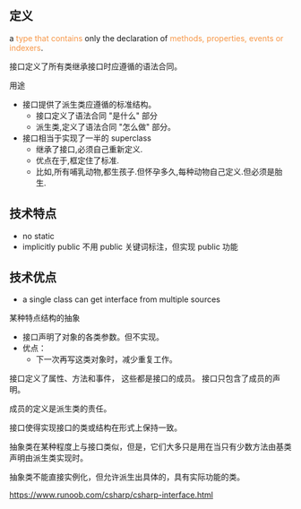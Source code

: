 ## 定义

a <font color="#f79646">type that contains</font> only the declaration of <font color="#f79646">methods, properties, events or indexers</font>.


接口定义了所有类继承接口时应遵循的语法合同。

用途
- 接口提供了派生类应遵循的标准结构。
    - 接口定义了语法合同 "是什么" 部分
    - 派生类,定义了语法合同 "怎么做" 部分。
- 接口相当于实现了一半的 superclass
    - 继承了接口,必须自己重新定义.
    - 优点在于,框定住了标准. 
    - 比如,所有哺乳动物,都生孩子.但怀孕多久,每种动物自己定义.但必须是胎生.


## 技术特点

- no static
- implicitly public
不用 public 关键词标注，但实现 public 功能



## 技术优点

-  a single class can get interface from multiple sources

某种特点结构的抽象
- 接口声明了对象的各类参数。但不实现。
- 优点：
	- 下一次再写这类对象时，减少重复工作。

接口定义了属性、方法和事件，
这些都是接口的成员。
接口只包含了成员的声明。

成员的定义是派生类的责任。

接口使得实现接口的类或结构在形式上保持一致。

抽象类在某种程度上与接口类似，但是，它们大多只是用在当只有少数方法由基类声明由派生类实现时。



抽象类不能直接实例化，但允许派生出具体的，具有实际功能的类。

https://www.runoob.com/csharp/csharp-interface.html

